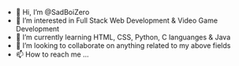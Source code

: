 - 👋 Hi, I’m @SadBoiZero
- 👀 I’m interested in Full Stack Web Development & Video Game Development
- 🌱 I’m currently learning HTML, CSS, Python, C languanges & Java
- 💞️ I’m looking to collaborate on anything related to my above fields
- 📫 How to reach me ...

<!---
SadBoiZero/SadBoiZero is a ✨ special ✨ repository because its `README.md` (this file) appears on your GitHub profile.
You can click the Preview link to take a look at your changes.
--->

